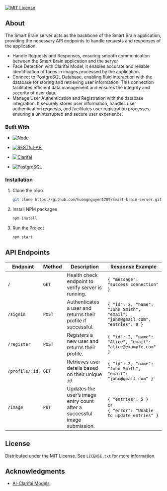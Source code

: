 [![MIT License][license-shield]][license-url]

## About

The Smart Brain server acts as the backbone of the Smart Brain application, providing the necessary API endpoints to handle requests and responses of the application.

- Handle Requests and Responses, ensuring smooth communication between the Smart Brain application and the server
- Face Detection with Clarifai Model, it enables accurate and reliable identification of faces in images processed by the application.
- Connect to PostgreSQL Database, enabling fluid interaction with the database for storing and retrieving user information. This connection facilitates efficient data management and ensures the integrity and security of user data.
- Manage User Authentication and Registration with the database integration. It securely stores user information, handles user authentication requests, and facilitates user registration processes, ensuring a uninterrupted and secure user experience.

### Built With

- [![Node][Node.js]][Node-url]

- [![RESTful-API][RESTful-API.com]][RESTful-API-url]

- [![Clarifai][Clarifai.com]][Clarifai-url]

- [![PostgreSQL][PostgreSQL.org]][PostgreSQL-url]

### Installation

1. Clone the repo
   ```sh
   git clone https://github.com/huongnguyen1709/smart-brain-server.git
   ```
2. Install NPM packages
   ```sh
   npm install
   ```
3. Run the Project
   ```sh
   npm start
   ```

## API Endpoints

| **Endpoint**   | **Method** | **Description**                                                           | **Response Example**                                                         |
| -------------- | ---------- | ------------------------------------------------------------------------- | ---------------------------------------------------------------------------- |
| `/`            | `GET`      | Health check endpoint to verify server is running.                        | `{ "message": "success connection" }`                                        |
| `/signin`      | `POST`     | Authenticates a user and returns their profile if successful.             | `{ "id": 2, "name": "John Smith", "email": "john@gmail.com", "entries": 0 }` |
| `/register`    | `POST`     | Registers a new user and returns their profile.                           | `{ "id": 2, "name": "Alice", "email": "alice@example.com" }`                 |
| `/profile/:id` | `GET`      | Retrieves user details based on their unique `id`.                        | `{ "id": 2, "name": "John Smith", "email": "john@gmail.com" }`               |
| `/image`       | `PUT`      | Updates the user’s image entry count after a successful image submission. | `{ "entries": 5 }` <br> or <br> `{ "error": "Unable to update entries" }`    |

<!-- LICENSE -->

## License

Distributed under the MIT License. See `LICENSE.txt` for more information.

<!-- ACKNOWLEDGMENTS -->

## Acknowledgments

- [AI-Clarifai Models](https://clarifai.com/clarifai/models)

<!-- MARKDOWN LINKS & IMAGES -->

[license-shield]: https://img.shields.io/badge/license-MIT-blue?style=for-the-badge
[license-url]: https://github.com/othneildrew/Best-README-Template/blob/master/LICENSE.txt
[Node.js]: https://img.shields.io/badge/Node-20232A?style=for-the-badge&logo=nodedotjs
[Node-url]: https://nodejs.org/en
[RESTful-API.com]: https://img.shields.io/badge/RESTful%20API-20232A?style=for-the-badge
[RESTful-API-url]: https://konghq.com/learning-center/api-gateway/what-is-restful-api
[Clarifai.com]: https://img.shields.io/badge/AI--Clarifai%20Model-20232A?style=for-the-badge&logo=clarifai&logoColor=blue
[Clarifai-url]: https://clarifai.com/clarifai/models
[PostgreSQL.org]: https://img.shields.io/badge/PostgreSQL-20232A?style=for-the-badge&logo=postgresql&logoColor=green
[PostgreSQL-url]: https://www.postgresql.org/
